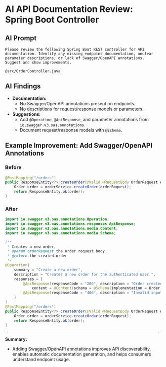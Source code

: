 # AI API Documentation Review: Spring Boot Controller

## AI Prompt
```
Please review the following Spring Boot REST controller for API documentation. Identify any missing endpoint documentation, unclear parameter descriptions, or lack of Swagger/OpenAPI annotations. Suggest and show improvements.

@src/OrderController.java
```

## AI Findings
- **Documentation:**
  - No Swagger/OpenAPI annotations present on endpoints.
  - No descriptions for request/response models or parameters.
- **Suggestions:**
  - Add `@Operation`, `@ApiResponse`, and parameter annotations from `io.swagger.v3.oas.annotations`.
  - Document request/response models with `@Schema`.

## Example Improvement: Add Swagger/OpenAPI Annotations

### Before
```java
@PostMapping("/orders")
public ResponseEntity<?> createOrder(@Valid @RequestBody OrderRequest orderRequest) {
    Order order = orderService.createOrder(orderRequest);
    return ResponseEntity.ok(order);
}
```

### After
```java
import io.swagger.v3.oas.annotations.Operation;
import io.swagger.v3.oas.annotations.responses.ApiResponse;
import io.swagger.v3.oas.annotations.media.Content;
import io.swagger.v3.oas.annotations.media.Schema;

/**
 * Creates a new order.
 * @param orderRequest the order request body
 * @return the created order
 */
@Operation(
    summary = "Create a new order",
    description = "Creates a new order for the authenticated user.",
    responses = {
        @ApiResponse(responseCode = "200", description = "Order created successfully",
            content = @Content(schema = @Schema(implementation = Order.class))),
        @ApiResponse(responseCode = "400", description = "Invalid input")
    }
)
@PostMapping("/orders")
public ResponseEntity<?> createOrder(@Valid @RequestBody OrderRequest orderRequest) {
    Order order = orderService.createOrder(orderRequest);
    return ResponseEntity.ok(order);
}
```

---

**Summary:**
- Adding Swagger/OpenAPI annotations improves API discoverability, enables automatic documentation generation, and helps consumers understand endpoint usage. 